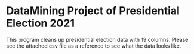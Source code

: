# DataMining Project of Presidential Election 2021
This program cleans up presidential election data with 19 columns. Please see the attached csv file 
as a reference to see what the data looks like.
